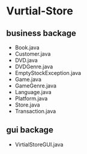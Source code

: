 # Vurtial-Store
## business backage
* Book.java
* Customer.java
* DVD.java
* DVDGenre.java
* EmptyStockException.java
* Game.java
* GameGenre.java
* Language.java
* Platform.java
* Store.java
* Transaction.java

## gui backage
* VirtialStoreGUI.java



